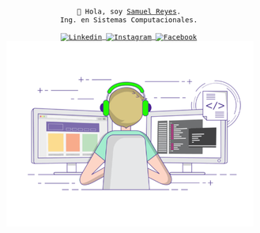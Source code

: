 <p align="center">
  <br>
  <br>
  <br>
  <samp>👋 Hola, soy <a href="https://rrsamuu.github.io/portfolio/">Samuel Reyes</a>.<br> 
    Ing. en Sistemas Computacionales.<br><br>
    <a href="https://www.linkedin.com/in/samuelreyesrojas/">
      <img align="center" alt="Linkedin" width="22px" src="https://cdn.jsdelivr.net/npm/simple-icons@v3/icons/linkedin.svg" />
    </a>
    <a href="https://www.instagram.com/reyes_899/">
      <img align="center" alt="Instagram" width="22px" src="https://cdn.jsdelivr.net/npm/simple-icons@v3/icons/instagram.svg" />
    </a>
    <a href="https://www.facebook.com/sami.rys2/">
      <img align="center" alt="Facebook" width="22px" src="https://cdn.jsdelivr.net/npm/simple-icons@v3/icons/facebook.svg" />
    </a>
  </samp>
  <br>
  <img align="right" alt="GIF" src="https://raw.githubusercontent.com/devSouvik/devSouvik/master/gif3.gif" width="500"/>
  <br>
  <br>
  <br>
  
</p>

